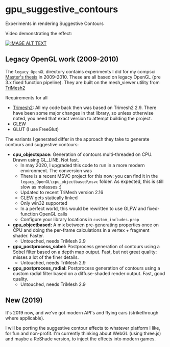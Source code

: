 gpu_suggestive_contours
=======================

Experiments in rendering Suggestive Contours

Video demonstrating the effect:

[![IMAGE ALT TEXT](http://img.youtube.com/vi/meI1kt2UQtQ/0.jpg)](http://www.youtube.com/watch?v=meI1kt2UQtQ)

## Legacy OpenGL work (2009-2010)

The ``legacy_OpenGL`` directory contains experiments I did for my compsci [Master's thesis](https://www.forceflow.be/thesis/overview/) in 2009-2010. These are all based on legacy OpenGL (pre 3.x fixed function pipeline).
They are built on the mesh_viewer utility from [TriMesh2](https://gfx.cs.princeton.edu/proj/trimesh2/)

Requirements for all
 * [Trimesh2](https://github.com/Forceflow/trimesh2): All my code back then was based on Trimesh2 2.9. There have been some major changes in that library, so unless otherwise noted, you need that exact version to attempt building the project.
 * GLEW
 * GLUT (I use FreeGlut)

The variants I generated differ in the approach they take to generate contours and suggestive contours:

 - **cpu_objectspace:** Generation of contours multi-threaded on CPU. Drawn using GL_LINE. Not fast.
   - In may 2020, I upgraded this code to run in a more modern environment. The conversion was 
   - There is a recent MSVC project for this now: you can find it in the `legacy_OpenGL\cpu_objectbased\msvc` folder. As expected, this is still slow as molasses :)
   - Updated to recent TriMesh version 2.16
   - GLEW gets statically linked
   - Only win32 supported
   - In a perfect world, this would be rewritten to use GLFW and fixed-function OpenGL calls
   - Configure your library locations in `custom_includes.prop`
 - **gpu_objectbased:** A mix between pre-generating properties once on CPU and doing the per-frame calculations in a vertex + fragment shader. Faster.
   - Untouched, needs TriMesh 2.9
 - **gpu_postprocess_sobel:** Postprocess generation of contours using a Sobel filter based on a depth map output. Fast, but not great quality: misses a lot of the finer details.
   - Untouched, needs TriMesh 2.9
 - **gpu_postprocess_radial:** Postprocess generation of contours using a custom radial filter based on a diffuse-shaded render output. Fast, good quality.
   - Untouched, needs TriMesh 2.9

## New (2019)

It's 2019 now, and we've got modern API's and flying cars (strikethrough where applicable).

I will be porting the suggestive contour effects to whatever platform I like, for fun and non-profit. I'm currently thinking about WebGL (using three.js) and maybe a ReShade version, to inject the effects into modern games.
